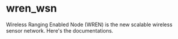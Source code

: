 wren_wsn
========

Wireless Ranging Enabled Node (WREN) is the new scalable wireless sensor network. Here's the documentations.